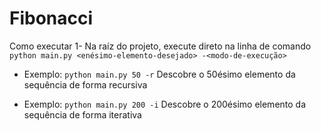 # Fibonacci 

Como executar
1- Na raíz do projeto, execute direto na linha de comando `python main.py <enésimo-elemento-desejado> -<modo-de-execução>`

- Exemplo: `python main.py 50 -r` Descobre o 50ésimo elemento da sequência de forma recursiva

- Exemplo: `python main.py 200 -i` Descobre o 200ésimo elemento da sequência de forma iterativa